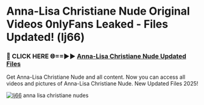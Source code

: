 # Anna-Lisa Christiane Nude Original Videos 0nlyFans Leaked - Files Updated! (lj66)

<h3>🔴 CLICK HERE 🌐==►► <a href="https://tinyurl.com/52m3yx9h" rel="nofollow">Anna-Lisa Christiane Nude Updated Files</a></h3>

Get Anna-Lisa Christiane Nude and all content. Now you can access all videos and pictures of Anna-Lisa Christiane Nude. New Updated Files 2025!

[![lj66](https://i.imgur.com/TnHtlc8.gif)](https://tinyurl.com/52m3yx9h)
anna lisa christiane nudes